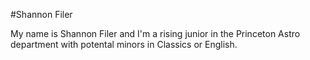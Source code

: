 #Shannon Filer

My name is Shannon Filer and I'm a rising junior in the Princeton Astro department with potental minors in Classics or English. 
